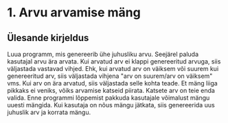 # 1. Arvu arvamise mäng
## Ülesande kirjeldus
Luua programm, mis genereerib ühe juhusliku arvu.
Seejärel paluda kasutajal arvu ära arvata.
Kui arvatud arv ei klappi genereeritud arvuga, siis väljastada vastavad vihjed.
Ehk, kui arvatud arv on väiksem või suurem kui genereeritud arv, siis väljastada vihjena "arv on suurem/arv on väiksem" vms.
Kui arv on ära arvatud, siis väljastada selle kohta teade.
Et mäng liiga pikkaks ei veniks, võiks arvamise katseid piirata. Katsete arv on teie enda valida.
Enne programmi lõppemist pakkuda kasutajale võimalust mängu uuesti mängida.
Kui kasutaja on nõus mängu jätkata, siis genereerida uus juhuslik arv ja korrata mängu.
